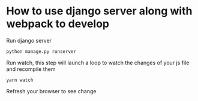 # How to use django server along with webpack to develop

Run django server

````
python manage.py runserver
````

Run watch, this step will launch a loop to watch the changes of your js file and recompile them

````
yarn watch
````


Refresh your browser to see change